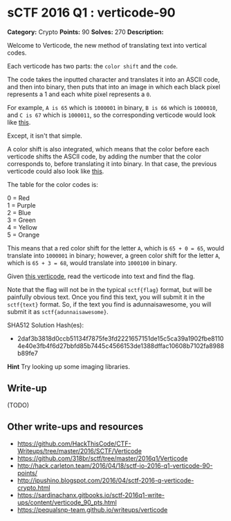 # sCTF 2016 Q1 : verticode-90

**Category:** Crypto
**Points:** 90
**Solves:** 270
**Description:**

Welcome to Verticode, the new method of translating text into vertical codes.

Each verticode has two parts: the `color shift` and the `code`.

The code takes the inputted character and translates it into an ASCII code, and then into binary, then puts that into an image in which each black pixel represents a 1 and each white pixel represents a `0`.

For example, `A is 65` which is `1000001` in binary, `B is 66` which is `1000010`, and `C is 67` which is `1000011`, so the corresponding verticode would look like [this](https://github.com/ctfs/write-ups-2016/tree/master/sctf-2016-q1/crypto/verticode-90/A-Code.png).

Except, it isn't that simple.

A color shift is also integrated, which means that the color before each verticode shifts the ASCII code, by adding the number that the color corresponds to, before translating it into binary. In that case, the previous verticode could also look like [this](https://github.com/ctfs/write-ups-2016/tree/master/sctf-2016-q1/crypto/verticode-90/B-Code.png).

The table for the color codes is:

0 = Red  
1 = Purple  
2 = Blue  
3 = Green  
4 = Yellow  
5 = Orange  

This means that a red color shift for the letter `A`, which is `65 + 0 = 65`, would translate into `1000001` in binary; however, a green color shift for the letter `A`, which is `65 + 3 = 68`, would translate into `1000100` in binary.

Given [this verticode](https://github.com/ctfs/write-ups-2016/tree/master/sctf-2016-q1/crypto/verticode-90/code1.png), read the verticode into text and find the flag.

Note that the flag will not be in the typical `sctf{flag}` format, but will be painfully obvious text. Once you find this text, you will submit it in the `sctf{text}` format. So, if the text you find is adunnaisawesome, you will submit it as `sctf{adunnaisawesome}`.


SHA512 Solution Hash(es):
* 2daf3b3818d0ccb51134f7875fe3fd2221657151de15c5ca39a1902fbe81104e40e3fb4f6d27bbfd85b7445c4566153de1388dffac10608b7102fa8988b89fe7

**Hint**
Try looking up some imaging libraries.

## Write-up

(TODO)

## Other write-ups and resources

* https://github.com/HackThisCode/CTF-Writeups/tree/master/2016/SCTF/Verticode
* https://github.com/318br/sctf/tree/master/2016q1/Verticode
* http://hack.carleton.team/2016/04/18/sctf-io-2016-q1-verticode-90-points/
* http://ipushino.blogspot.com/2016/04/sctf-2016-q-verticode-crypto.html
* https://sardinachanx.gitbooks.io/sctf-2016q1-write-ups/content/verticode_90_pts.html
* https://pequalsnp-team.github.io/writeups/verticode
